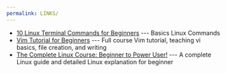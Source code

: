 ```yaml
---
permalink: LINKS/
---
```


- [10 Linux Terminal Commands for Beginners](https://www.youtube.com/watch?v=CpTfQ-q6MPU&feature=youtu.be) --- Basics Linux Commands  
- [Vim Tutorial for Beginners](https://www.youtube.com/watch?v=RZ4p-saaQkc&pp=ygULdmkgdHV0b3JpYWw%3D) --- Full course Vim tutorial, teaching vi basics, file creation, and writing  
- [The Complete Linux Course: Beginner to Power User!](https://www.youtube.com/watch?v=wBp0Rb-ZJak&feature=youtu.be) --- A complete Linux guide and detailed Linux explanation for beginner
